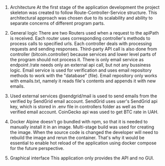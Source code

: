 1. Architecture
At the first stage of the application development the project skeleton
was created to follow Route-Controller-Service structure.
This architectural approach was chosen due to its scalability and ability to separate concerns 
of different program parts. 

2. General logic
There are two Routers used when a request to the apiPath is received. 
Each router uses corresponding controller's methods to process calls to specified urls.
Each controller deals with processing requests and sending responses. Third-party API call is also 
done from controller (bitcoin.controller) because services and lower level parts of the program should
not process it.
There is only email service as endpoint /rate needs only an external api call, but not any bussiness logic.
Email service is used for verification and uses email repository methods to work with the "database" (file).
Email repository only works with emails.txt, namely it reads file's contents and appends it with new emails.

3. Used external services
@sendgrid/mail is used to send emails from the verified by SendGrid email account. SendGrid uses user's 
SendGrid api key, which is stored in .env file in controllers folder as well as the verified email account.
CoinGecko api was used to get BTC rate in UAH.

4. Docker
Alpine doesn't go bundled with npm, so that it is needed to manually install it in an image. 
Multi-stage build was used for creating the image.
When the source code is changed the developer will need to rebuild the image and rerun the container. That's why
it would be essential to enable hot reload of the application using docker compose for the future perspective.

5. Graphical interface
This application only provides the API and no GUI.